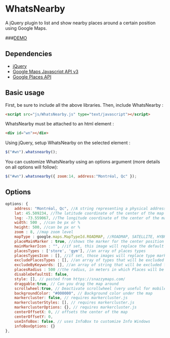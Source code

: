 WhatsNearby
===========

A jQuery plugin to list and show nearby places around a certain position using Google Maps.

###[DEMO](http://lagrangemtl.github.io/WhatsNearby/example/index.html)

Dependencies
------------

- [jQuery](http://jquery.com)
- [Google Maps Javascript API v3](https://developers.google.com/maps/documentation/javascript/)
- [Google Places API](https://developers.google.com/places/)

Basic usage
-----------

First, be sure to include all the above libraries. Then, include WhatsNearby :
````html
<script src="js/WhatsNearby.js" type="text/javascript"></script>
````

WhatsNearby must be attached to an html element :
````html
<div id="wn"></div>
````

Using jQuery, setup WhatsNearby on the selected element :
````js
$("#wn").whatsnearby();
````

You can customize WhatsNearby using an options argument (more details on all options will follow):
````js
$("#wn").whatsnearby({ zoom:14, address:"Montréal, Qc" });
````

Options
-------
````js
options: {
    address: "Montréal, Qc", //A string representing a physical address, this will be used as the center of the map
    lat: 45.509234, //The latitude coordinate of the center of the map (default if no address set)
    lng: -73.559067, //The longitude coordinate of the center of the map (default if no address set)
    width: 500 , //can be px or %
    height: 500, //can be px or %
    zoom : 8, //map zoom level
    mapType : google.maps.MapTypeId.ROADMAP, //ROADMAP, SATELLITE, HYBRID, TERRAIN
    placeMainMarker : true, //shows the marker for the center position of the map
    mainMarkerIcon : "", //if set, this image will replace the default marker icon
    placesTypes : ['store', 'gym'], //an array of places types
    placesTypesIcon : [], //if set, those images will replace type marker icons (must match placesTypes order)
    excludePlacesTypes : [], //an array of types that will be excluded from the search
    excludeByKeywords: [], //an array of string that will be excluded from the search (name of the place)
    placesRadius : 500 //the radius, in meters in which Places will be found
    disableDefaultUI: false,
    style: [], // pasted from https://snazzymaps.com/
    draggable:true, // Can you drag the map around
    scrollwheel:true, // Deactivate scrollwheel (very useful for mobile users!)
    backgroundColor: "#000000", // Background color under the map
    markercluster: false, // requires markercluster.js
    markerclusterStyles: [], // requires markercluster.js
    markerclusterOptions: {}, // requires markercluster.js
    centerOffsetX: 0, // offsets the center of the map
    centerOffsetY: 0,
    useInfoBox: false, // uses InfoBox to customize Info Windows
    infoBoxOptions: {}
},
````
